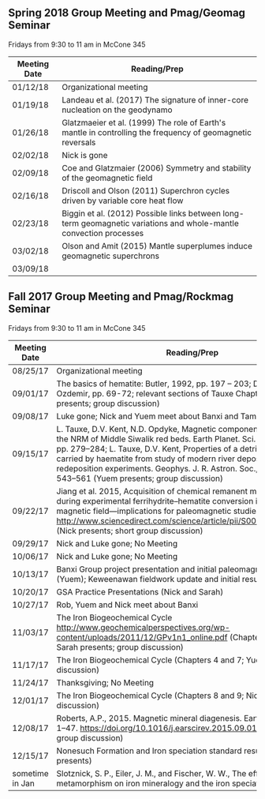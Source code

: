 ## Spring 2018 Group Meeting and Pmag/Geomag Seminar

Fridays from 9:30 to 11 am in McCone 345

| Meeting Date | Reading/Prep |
|--------------|--------------|
|01/12/18| Organizational meeting|
|01/19/18| Landeau et al. (2017) The signature of inner-core nucleation on the geodynamo|
|01/26/18| Glatzmaeier et al. (1999) The role of Earth's mantle in controlling the frequency of geomagnetic reversals |
|02/02/18| Nick is gone |
|02/09/18| Coe and Glatzmaier (2006) Symmetry and stability of the geomagnetic field | 
|02/16/18| Driscoll and Olson (2011) Superchron cycles driven by variable core heat flow | 
|02/23/18| Biggin et al. (2012) Possible links between long-term geomagnetic variations and whole-mantle convection processes | 
|03/02/18| Olson and Amit (2015) Mantle superplumes induce geomagnetic superchrons | 
|03/09/18| | 

## Fall 2017 Group Meeting and Pmag/Rockmag Seminar

Fridays from 9:30 to 11 am in McCone 345

| Meeting Date | Reading/Prep |
|--------------|--------------|
|08/25/17| Organizational meeting|
|09/01/17| The basics of hematite: Butler, 1992, pp. 197 – 203; Dunlop and Ozdemir, pp. 69-72; relevant sections of Tauxe Chapter 6 and 7 (Luke presents; group discussion)|
|09/08/17| Luke gone; Nick and Yuem meet about Banxi and Tambien projects |
|09/15/17| L. Tauxe, D.V. Kent, N.D. Opdyke, Magnetic components contributing to the NRM of Middle Siwalik red beds. Earth Planet. Sci. Lett., 47 (1980), pp. 279–284; L. Tauxe, D.V. Kent, Properties of a detrital remanence carried by haematite from study of modern river deposits and laboratory redeposition experiments. Geophys. J. R. Astron. Soc., 76 (1984), pp. 543–561 (Yuem presents; group discussion)|
|09/22/17| Jiang et al. 2015, Acquisition of chemical remanent magnetization during experimental ferrihydrite–hematite conversion in Earth-like magnetic field—implications for paleomagnetic studies of red beds http://www.sciencedirect.com/science/article/pii/S0012821X15004513 (Nick presents; short group discussion)|
|09/29/17| Nick and Luke gone; No Meeting |
|10/06/17| Nick and Luke gone; No Meeting |
|10/13/17| Banxi Group project presentation and initial paleomagnetic results (Yuem); Keweenawan fieldwork update and initial results (Luke)|
|10/20/17| GSA Practice Presentations (Nick and Sarah) |
|10/27/17| Rob, Yuem and Nick meet about Banxi |
|11/03/17| The Iron Biogeochemical Cycle http://www.geochemicalperspectives.org/wp-content/uploads/2011/12/GPv1n1_online.pdf (Chapters 1, 2 and 3; Sarah presents; group discussion) |
|11/17/17| The Iron Biogeochemical Cycle (Chapters 4 and 7; Yuem presents; group discussion) |
|11/24/17| Thanksgiving; No Meeting |
|12/01/17| The Iron Biogeochemical Cycle (Chapters 8 and 9; Nick presents; group discussion) |
|12/08/17| Roberts, A.P., 2015. Magnetic mineral diagenesis. Earth-Sci. Rev. 151, 1–47. https://doi.org/10.1016/j.earscirev.2015.09.010  (Luke presents; group discussion)|
|12/15/17| Nonesuch Formation and Iron speciation standard results (Sarah presents) |
|sometime in Jan| Slotznick, S. P., Eiler, J. M., and Fischer, W. W., The effects of metamorphism on iron mineralogy and the iron speciation redox proxy |

